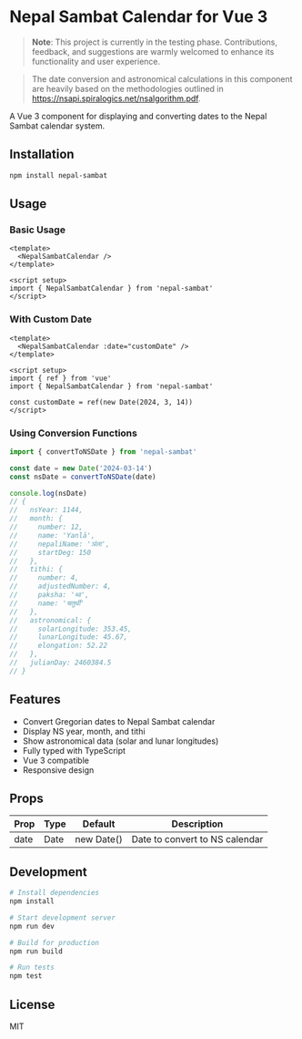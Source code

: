 # Nepal Sambat Calendar for Vue 3

> **Note**: This project is currently in the testing phase. Contributions, feedback, and suggestions are warmly welcomed to enhance its functionality and user experience.

> The date conversion and astronomical calculations in this component are heavily based on the methodologies outlined in https://nsapi.spiralogics.net/nsalgorithm.pdf.

A Vue 3 component for displaying and converting dates to the Nepal Sambat calendar system.

## Installation

```bash
npm install nepal-sambat
```

## Usage

### Basic Usage

```vue
<template>
  <NepalSambatCalendar />
</template>

<script setup>
import { NepalSambatCalendar } from 'nepal-sambat'
</script>
```

### With Custom Date

```vue
<template>
  <NepalSambatCalendar :date="customDate" />
</template>

<script setup>
import { ref } from 'vue'
import { NepalSambatCalendar } from 'nepal-sambat'

const customDate = ref(new Date(2024, 3, 14))
</script>
```

### Using Conversion Functions

```typescript
import { convertToNSDate } from 'nepal-sambat'

const date = new Date('2024-03-14')
const nsDate = convertToNSDate(date)

console.log(nsDate)
// {
//   nsYear: 1144,
//   month: {
//     number: 12,
//     name: 'Yanlā',
//     nepaliName: 'ञंला',
//     startDeg: 150
//   },
//   tithi: {
//     number: 4,
//     adjustedNumber: 4,
//     paksha: 'थ्व',
//     name: 'चतुर्थी'
//   },
//   astronomical: {
//     solarLongitude: 353.45,
//     lunarLongitude: 45.67,
//     elongation: 52.22
//   },
//   julianDay: 2460384.5
// }
```

## Features

- Convert Gregorian dates to Nepal Sambat calendar
- Display NS year, month, and tithi
- Show astronomical data (solar and lunar longitudes)
- Fully typed with TypeScript
- Vue 3 compatible
- Responsive design

## Props

| Prop | Type | Default    | Description                    |
| ---- | ---- | ---------- | ------------------------------ |
| date | Date | new Date() | Date to convert to NS calendar |

## Development

```bash
# Install dependencies
npm install

# Start development server
npm run dev

# Build for production
npm run build

# Run tests
npm test
```

## License

MIT
